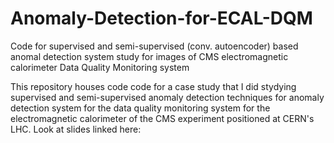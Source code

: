 # Anomaly-Detection-for-ECAL-DQM
Code for supervised and semi-supervised (conv. autoencoder) based anomal detection system study for images of CMS electromagnetic calorimeter Data Quality Monitoring system

This repository houses code code for a case study that I did stydying supervised and semi-supervised anomaly detection techniques for anomaly detection system for the data quality monitoring system for the electromagnetic calorimeter of the CMS experiment positioned at CERN's LHC. Look at slides linked here: 
